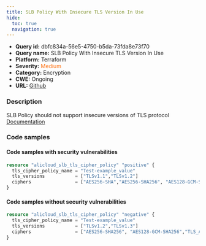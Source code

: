 ```yaml
---
title: SLB Policy With Insecure TLS Version In Use
hide:
  toc: true
  navigation: true
---
```


<style>
  .highlight .hll {
    background-color: #ff171742;
  }
  .md-content {
    max-width: 1100px;
    margin: 0 auto;
  }
</style>

-   **Query id:** dbfc834a-56e5-4750-b5da-73fda8e73f70
-   **Query name:** SLB Policy With Insecure TLS Version In Use
-   **Platform:** Terraform
-   **Severity:** <span style="color:#ff7213">Medium</span>
-   **Category:** Encryption
-   **CWE:** Ongoing
-   **URL:** [Github](https://github.com/DataDog/kics/tree/master/assets/queries/terraform/alicloud/slb_policy_with_insecure_tls_version_in_use)

### Description
SLB Policy should not support insecure versions of TLS protocol<br>
[Documentation](https://registry.terraform.io/providers/aliyun/alicloud/latest/docs/resources/slb_tls_cipher_policy)

### Code samples
#### Code samples with security vulnerabilities
```tf title="Positive test num. 1 - tf file" hl_lines="3"
resource "alicloud_slb_tls_cipher_policy" "positive" {
  tls_cipher_policy_name = "Test-example_value"
  tls_versions           = ["TLSv1.1","TLSv1.2"]
  ciphers                = ["AES256-SHA","AES256-SHA256", "AES128-GCM-SHA256"]
}

```


#### Code samples without security vulnerabilities
```tf title="Negative test num. 1 - tf file"
resource "alicloud_slb_tls_cipher_policy" "negative" {
  tls_cipher_policy_name = "Test-example_value"
  tls_versions           = ["TLSv1.2","TLSv1.3"]
  ciphers                = ["AES256-SHA256", "AES128-GCM-SHA256","TLS_AES_256_GCM_SHA384"]
}

```
